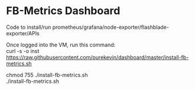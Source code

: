 # FB-Metrics Dashboard
Code to install/run prometheus/grafana/node-exporter/flashblade-exporter/APIs

Once logged into the VM, run this command:<br>
curl -s -o inst https://raw.githubusercontent.com/purekevin/dashboard/master/install-fb-metrics.sh

chmod 755 ./install-fb-metrics.sh<br>
./install-fb-metrics.sh


